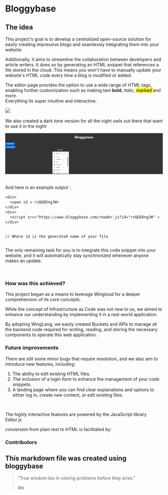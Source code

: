 <h1>Bloggybase</h1>
<h2>The idea</h2>
<p class="paragraph">
  This project's goal is to develop a centralized open-source solution for
  easily creating impressive blogs and seamlessly integrating them into your
  website.
</p>
<p class="paragraph">
  Additionally, it aims to streamline the collaboration between developers and
  article writers. It does so by generating an HTML snippet that references a
  file stored in the cloud. This means you won't have to manually update your
  website's HTML code every time a blog is modified or added.
</p>
<p class="paragraph">
  The editor page provides the option to use a wide range of HTML tags, enabling
  further customization such as making text <b>bold</b>, <i>italic</i>,
  <mark class="cdx-marker">marked </mark>and more.<br />Everything its super
  intuitive and interactive.
</p>
<img src="/img/img/white-theme.png"> </img>
<p class="paragraph">
  We also created a dark tone version for all the night owls out there that want
  to use it in the night:
</p>
<img src="/img/dark-theme.png" /> </img>

<p class="paragraph"><br />And here is an example output :<br /></p>
<pre><code class="code-block">&lt;div&gt;
  &lt;span id = rvQGEKngJW&gt;
&lt;/div&gt;
&lt;div&gt;
  &lt;script src="https://www.bloggybase.com/reader.js?id="rvQGEKngJW" &gt;
&lt;/div&gt;

// Where id is the generated name of your file</code></pre>
<p class="paragraph">
  The only remaining task for you is to integrate this code snippet into your
  website, and it will automatically stay synchronized whenever anyone makes an
  update.
</p>
<br />
<h3>How was this achieved?</h3>
<p class="paragraph">
  This project began as a means to leverage Wingloud for a deeper comprehension
  of its core concepts.
</p>
<p class="paragraph">
  While the concept of Infrastructure as Code was not new to us, we aimed to
  enhance our understanding by implementing it in a real-world application.<br />
</p>
<p class="paragraph">
  By adopting WingLang, we easily created Buckets and APIs to manage all the
  backend code required for writing, reading, and storing the necessary
  components to operate this web application.&nbsp;&nbsp;<br />
</p>
<h3>Future improvements</h3>
<p class="paragraph">
  There are still some minor bugs that require resolution, and we also aim to
  introduce new features, including:<br />
</p>
<ol>
  <li>The ability to edit existing HTML files.</li>
  <li>
    The inclusion of a login form to enhance the management of your code
    snippets.
  </li>
  <li>
    A landing page where you can find clear explanations and options to either
    log in, create new content, or edit existing files.
  </li>
</ol>
<br />
<p class="paragraph">
  The highly interactive features are powered by the JavaScript library
  Editor.js
</p>
<p class="paragraph">conversion from plain text to HTML is facilitated by:</p>
<h3>Contributors</h3>
<h2>This markdown file was created using bloggybase</h2>
<blockquote>
  <p>"True wisdom lies in solving problems before they arise."</p>
  <cite>Me</cite>
</blockquote>